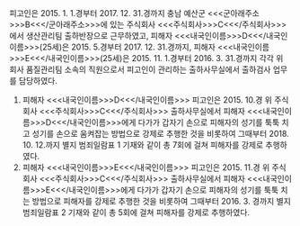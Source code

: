 피고인은 2015. 1. 1.경부터 2017. 12. 31.경까지 충남 예산군 <<<군아래주소>>>B<<</군아래주소>>>에 있는 주식회사 <<<주식회사>>>C<<</주식회사>>>에서 생산관리팀 출하반장으로 근무하였고, 피해자 <<<내국인이름>>>D<<</내국인이름>>>(25세)은 2015. 5.경부터 2017. 12. 31.경까지, 피해자 <<<내국인이름>>>E<<</내국인이름>>>(25세)은 2015. 11. 1.경부터 2016. 3. 31.경까지 각각 위 회사 품질관리팀 소속의 직원으로서 피고인이 관리하는 출하사무실에서 출하검사 업무를 담당하였다.
1. 피해자 <<<내국인이름>>>D<<</내국인이름>>> 
피고인은 2015. 10.경 위 주식회사 <<<주식회사>>>C<<</주식회사>>> 출하사무실에서 피해자 <<<내국인이름>>>D<<</내국인이름>>>에게 다가가 갑자기 손으로 피해자의 성기를 툭툭 치고 성기를 손으로 움켜잡는 방법으로 강제로 추행한 것을 비롯하여 그때부터 2018. 10. 12.까지 별지 범죄일람표 1 기재와 같이 총 7회에 걸쳐 피해자를 강제로 추행하였다.
2. 피해자 <<<내국인이름>>>E<<</내국인이름>>>
피고인은 2015. 11.경 위 주식회사 <<<주식회사>>>C<<</주식회사>>> 출하사무실에서 피해자 <<<내국인이름>>>E<<</내국인이름>>>에게 다가가 갑자기 손으로 피해자의 성기를 툭툭 치는 방법으로 피해자를 강제로 추행한 것을 비롯하여 그때부터 2016. 3. 경까지 별지 범죄일람표 2 기재와 같이 총 5회에 걸쳐 피해자를 강제로 추행하였다.